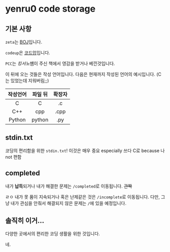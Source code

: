 yenru0 code storage
===
## 기본 사항

`zeta`는 [BOJ](https://www.acmicpc.net/)입니다.

`codeup`은 [코드업](https://codeup.kr/)입니다.

`PCC`는 *킹서노*썜이 주신 책에서 영감을 받거나 베낀것입니다.

이 뒤에 오는 것들은 작성 언어입니다. 다음은 현재까지 작성된 언어의 예시입니다. (C는 있었는데 지워버림;;)

작성언어 | 파일 뒤 | 확장자
:---:|:---:|:---:
 C | C | .c
 C++ | cpp | .cpp
 Python | python | .py
 
## stdin.txt
코딩의 편리함을 위한 `stdin.txt`! 이것은 매우 중요 especially 쓰다 C로 because 나 not 편함

## completed
내가 **납득**되거나 내가 해결한 문제는 `/completed`로 이동됩니다. ~~관짝~~

ㄹㅇ 내가 못 품이 지속되거나 혹은 난제같은 것은 `/incomplete`로 이동됩니다.
다만, 그냥 내가 관심을 안줘서 해결되지 않은 문제는 `/`에 있을 예정입니다.

## 솔직히 이거...
다양한 곳에서의 편리한 코딩 생활을 위한 것입니다.

네.